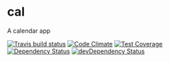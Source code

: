 # cal

A calendar app

[![Travis build status](http://img.shields.io/travis/jmeas/cal.svg?style=flat)](https://travis-ci.org/jmeas/cal)
[![Code Climate](https://codeclimate.com/github/jmeas/cal/badges/gpa.svg)](https://codeclimate.com/github/jmeas/cal)
[![Test Coverage](https://codeclimate.com/github/jmeas/cal/badges/coverage.svg)](https://codeclimate.com/github/jmeas/cal)
[![Dependency Status](https://david-dm.org/jmeas/cal.svg)](https://david-dm.org/jmeas/cal)
[![devDependency Status](https://david-dm.org/jmeas/cal/dev-status.svg)](https://david-dm.org/jmeas/cal#info=devDependencies)